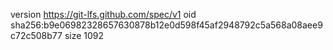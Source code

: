 version https://git-lfs.github.com/spec/v1
oid sha256:b9e06982328657630878b12e0d598f45af2948792c5a568a08aee9c72c508b77
size 1092
